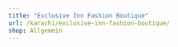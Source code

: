 ```yaml
---
title: "Exclusive Inn Fashion Boutique"
url: /karachi/exclusive-inn-fashion-boutique/
shop: Allgemein
---
```

